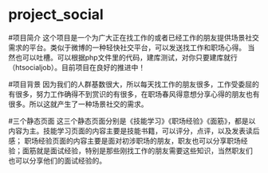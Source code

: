 # project_social

#项目简介
这个项目是一个为广大正在找工作的或者已经工作的朋友提供场景社交需求的平台。类似于微博的一种轻快社交平台，可以发送找工作和职场心得。
当然也可以吐槽。可以根据php文件里的代码，建库测试，对你只要建库就行（htsocialjob）。目前项目在良好的推进中！

#项目背景
因为我们的人群基数很大，所以每天找工作的朋友很多，工作受委屈的有很多，努力工作确得不到赏识的有很多，在职场春风得意想分享心得的朋友也有很多。所以这就产生了一种场景社交的需求。

#三个静态页面
这三个静态页面分别是《技能学习》《职场经验》《面筋》，都是以内容为主。技能学习页面的内容主要是技能书籍，可以评分，点评，以及发表读后感；
职场经验页面的内容主要是面对初涉职场的朋友，职友也可以分享职场经验；面筋就是面试经验，特别是那些刚找工作的朋友需要这些知识，当然职友们
也可以分享他们的面试经验的。
